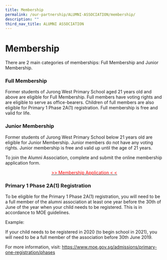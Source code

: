 ```yaml
---
title: Membership
permalink: /our-partnership/ALUMNI-ASSOCIATION/membership/
description: ""
third_nav_title: ALUMNI ASSOCIATION
---
```


# Membership
There are 2 main categories of memberships: Full Membership and Junior Membership.

### Full Membership

Former students of Jurong West Primary School aged 21 years old and above are eligible for Full Membership. Full members have voting rights and are eligible to serve as office-bearers. Children of full members are also eligible for Primary 1 Phase 2A(1) registration. Full membership is free and valid for life.

### Junior Membership

Former students of Jurong West Primary School below 21 years old are eligible for Junior Membership. Junior members do not have any voting rights. Junior membership is free and valid up until the age of 21 years.

To join the Alumni Association, complete and submit the online membership application form.

<p style = "text-align:center;">
	<a href="https://goo.gl/forms/A4423pqTTSMALgKz2" target = "_blank">
		<span style = "color: #FF0000" >>> Membership Application < < </span>
	</a>
</p>

### Primary 1 Phase 2A(1) Registration

To be eligible for the Primary 1 Phase 2A(1) registration, you will need to be a full member of the alumni association at least one year before the 30th of June of the year when your child needs to be registered. This is in accordance to MOE guidelines.

Example:

If your child needs to be registered in 2020 (to begin school in 2021), you will need to be a full member of the association before 30th June 2019.

For more information, visit: https://www.moe.gov.sg/admissions/primary-one-registration/phases